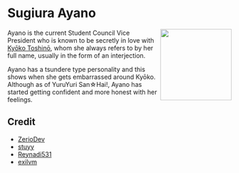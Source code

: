 # Sugiura Ayano

<img src="https://static.wikia.nocookie.net/yuruyuri/images/f/f5/AyanoSugiura-YY10.png/revision/latest/scale-to-width-down/350?cb=20191006142240" width="160" align="right" />

Ayano is the current Student Council Vice President who is known to be secretly in love with [Kyōko Toshinō](https://yuruyuri.fandom.com/wiki/Ky%C5%8Dko_Toshin%C5%8D), whom she always refers to by her full name, usually in the form of an interjection.

Ayano has a tsundere type personality and this shows when she gets embarrassed around Kyōko. Although as of YuruYuri San☆Hai!, Ayano has started getting confident and more honest with her feelings.

## Credit
- [ZerioDev](https://github.com/ZerioDev/Music-bot)
- [stuyy](https://github.com/stuyy/discordjs-youtube-tutorials/tree/master/anti-spam)
- [Reynadi531](https://github.com/Reynadi531/api-covid19-indonesia-v2)
- [exilvm](https://github.com/exilvm/sauceBot)
